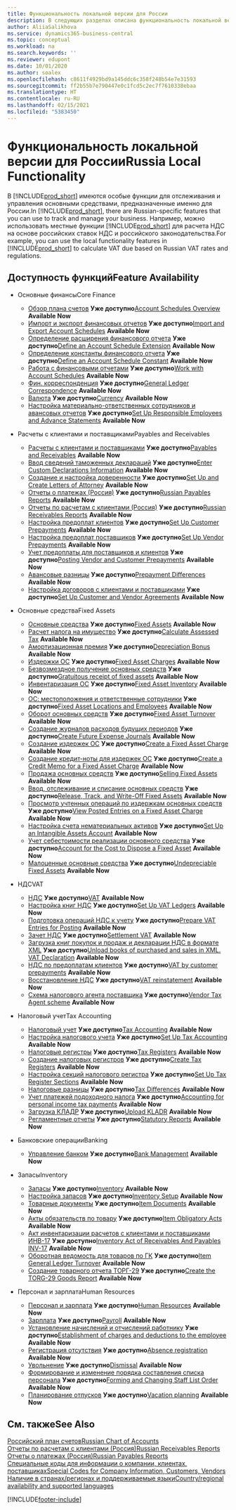 ```yaml
---
title: Функциональность локальной версии для России
description: В следующих разделах описана функциональность локальной версии [!INCLUDE[prod_short](../../includes/prod_short.md)] для России.
author: AliiaSalikhova
ms.service: dynamics365-business-central
ms.topic: conceptual
ms.workload: na
ms.search.keywords: ''
ms.reviewer: edupont
ms.date: 10/01/2020
ms.author: soalex
ms.openlocfilehash: c8611f4929bd9a145ddc6c358f248b54e7e31593
ms.sourcegitcommit: ff2b55b7e790447e0c1fcd5c2ec7f7610338ebaa
ms.translationtype: HT
ms.contentlocale: ru-RU
ms.lasthandoff: 02/15/2021
ms.locfileid: "5383450"
---
```

# <a name="russia-local-functionality"></a><span data-ttu-id="33ae6-103">Функциональность локальной версии для России</span><span class="sxs-lookup"><span data-stu-id="33ae6-103">Russia Local Functionality</span></span>

<span data-ttu-id="33ae6-104">В [!INCLUDE[prod_short](../../includes/prod_short.md)] имеются особые функции для отслеживания и управления основными средствами, предназначенные именно для России.</span><span class="sxs-lookup"><span data-stu-id="33ae6-104">In [!INCLUDE[prod_short](../../includes/prod_short.md)], there are Russian-specific features that you can use to track and manage your business.</span></span> <span data-ttu-id="33ae6-105">Например, можно использовать местные функции [!INCLUDE[prod_short](../../includes/prod_short.md)] для расчета НДС на основе российских ставок НДС и российского законодательства.</span><span class="sxs-lookup"><span data-stu-id="33ae6-105">For example, you can use the local functionality features in [!INCLUDE[prod_short](../../includes/prod_short.md)] to calculate VAT due based on Russian VAT rates and regulations.</span></span>

## <a name="feature-availability"></a><span data-ttu-id="33ae6-106">Доступность функций</span><span class="sxs-lookup"><span data-stu-id="33ae6-106">Feature Availability</span></span>

* <span data-ttu-id="33ae6-107">Основные финансы</span><span class="sxs-lookup"><span data-stu-id="33ae6-107">Core Finance</span></span>
    * <span data-ttu-id="33ae6-108">[Обзор плана счетов](account-schedules-overview.md) **Уже доступно**</span><span class="sxs-lookup"><span data-stu-id="33ae6-108">[Account Schedules Overview](account-schedules-overview.md) **Available Now**</span></span>
    * <span data-ttu-id="33ae6-109">[Импорт и экспорт финансовых отчетов](How-to-Import-and-Export-Account-Schedules.md) **Уже доступно**</span><span class="sxs-lookup"><span data-stu-id="33ae6-109">[Import and Export Account Schedules](How-to-Import-and-Export-Account-Schedules.md) **Available Now**</span></span>
    * <span data-ttu-id="33ae6-110">[Определение расширения финансового отчета](How-to-Define-an-Account-Schedule-Extension.md) **Уже доступно**</span><span class="sxs-lookup"><span data-stu-id="33ae6-110">[Define an Account Schedule Extension](How-to-Define-an-Account-Schedule-Extension.md) **Available Now**</span></span>
    * <span data-ttu-id="33ae6-111">[Определение константы финансового отчета](How-to-Define-an-Account-Schedule-Constant.md) **Уже доступно**</span><span class="sxs-lookup"><span data-stu-id="33ae6-111">[Define an Account Schedule Constant](How-to-Define-an-Account-Schedule-Constant.md) **Available Now**</span></span>
    * <span data-ttu-id="33ae6-112">[Работа с финансовыми отчетами](How-to-Work-with-Account-Schedules.md) **Уже доступно**</span><span class="sxs-lookup"><span data-stu-id="33ae6-112">[Work with Account Schedules](How-to-Work-with-Account-Schedules.md) **Available Now**</span></span>
    * <span data-ttu-id="33ae6-113">[Фин. корреспонденция](general-ledger-correspondence.md) **Уже доступно**</span><span class="sxs-lookup"><span data-stu-id="33ae6-113">[General Ledger Correspondence](general-ledger-correspondence.md) **Available Now**</span></span>
    * <span data-ttu-id="33ae6-114">[Валюта](Currency-information-Import-currency-rates.md) **Уже доступно**</span><span class="sxs-lookup"><span data-stu-id="33ae6-114">[Сurrency](Currency-information-Import-currency-rates.md) **Available Now**</span></span>
    * <span data-ttu-id="33ae6-115">[Настройка материально-ответственных сотрудников и авансовых отчетов](How-to-Set-Up-Responsible-Employees-and-Advance-Statements.md) **Уже доступно**</span><span class="sxs-lookup"><span data-stu-id="33ae6-115">[Set Up Responsible Employees and Advance Statements](How-to-Set-Up-Responsible-Employees-and-Advance-Statements.md) **Available Now**</span></span>

* <span data-ttu-id="33ae6-116">Расчеты с клиентами и поставщиками</span><span class="sxs-lookup"><span data-stu-id="33ae6-116">Payables and Receivables</span></span>
    * <span data-ttu-id="33ae6-117">[Расчеты с клиентами и поставщиками](Payables-and-Receivables.md) **Уже доступно**</span><span class="sxs-lookup"><span data-stu-id="33ae6-117">[Payables and Receivables](Payables-and-Receivables.md) **Available Now**</span></span>
    * <span data-ttu-id="33ae6-118">[Ввод сведений таможенных деклараций](how-to-enter-custom-declarations-information.md) **Уже доступно**</span><span class="sxs-lookup"><span data-stu-id="33ae6-118">[Enter Custom Declarations Information](how-to-enter-custom-declarations-information.md) **Available Now**</span></span>
    * <span data-ttu-id="33ae6-119">[Создание и настройка доверенности](how-to-set-up-and-create-letters-of-attorney.md) **Уже доступно**</span><span class="sxs-lookup"><span data-stu-id="33ae6-119">[Set Up and Create Letters of Attorney](how-to-set-up-and-create-letters-of-attorney.md) **Available Now**</span></span>
    * <span data-ttu-id="33ae6-120">[Отчеты о платежах (Россия)](russian-payables-reports.md) **Уже доступно**</span><span class="sxs-lookup"><span data-stu-id="33ae6-120">[Russian Payables Reports](russian-payables-reports.md) **Available Now**</span></span>
    * <span data-ttu-id="33ae6-121">[Отчеты по расчетам с клиентами (Россия)](russian-receivables-reports.md) **Уже доступно**</span><span class="sxs-lookup"><span data-stu-id="33ae6-121">[Russian Receivables Reports](russian-receivables-reports.md) **Available Now**</span></span>
    * <span data-ttu-id="33ae6-122">[Настройка предоплат клиентов](how-to-set-up-customer-prepayments.md) **Уже доступно**</span><span class="sxs-lookup"><span data-stu-id="33ae6-122">[Set Up Customer Prepayments](how-to-set-up-customer-prepayments.md) **Available Now**</span></span>
    * <span data-ttu-id="33ae6-123">[Настройка предоплат поставщиков](how-to-set-up-vendor-prepayments.md) **Уже доступно**</span><span class="sxs-lookup"><span data-stu-id="33ae6-123">[Set Up Vendor Prepayments](how-to-set-up-vendor-prepayments.md) **Available Now**</span></span>
    * <span data-ttu-id="33ae6-124">[Учет предоплаты для поставщиков и клиентов](prepayments-vendor-and-customers.md) **Уже доступно**</span><span class="sxs-lookup"><span data-stu-id="33ae6-124">[Posting Vendor and Customer Prepayments](prepayments-vendor-and-customers.md) **Available Now**</span></span>
    * <span data-ttu-id="33ae6-125">[Авансовые разницы](prepayment-differences-invoices-prepayment-differences.md) **Уже доступно**</span><span class="sxs-lookup"><span data-stu-id="33ae6-125">[Prepayment Differences](prepayment-differences-invoices-prepayment-differences.md) **Available Now**</span></span>
    * <span data-ttu-id="33ae6-126">[Настройка договоров с клиентами и поставщиками](how-to-set-up-customer-and-vendor-agreements.md) **Уже доступно**</span><span class="sxs-lookup"><span data-stu-id="33ae6-126">[Set Up Customer and Vendor Agreements](how-to-set-up-customer-and-vendor-agreements.md) **Available Now**</span></span>

* <span data-ttu-id="33ae6-127">Основные средства</span><span class="sxs-lookup"><span data-stu-id="33ae6-127">Fixed Assets</span></span>
    * <span data-ttu-id="33ae6-128">[Основные средства](fixed-assets.md) **Уже доступно**</span><span class="sxs-lookup"><span data-stu-id="33ae6-128">[Fixed Assets](fixed-assets.md) **Available Now**</span></span>
    * <span data-ttu-id="33ae6-129">[Расчет налога на имущество](How-to-Calculate-Assessed-Tax.md) **Уже доступно**</span><span class="sxs-lookup"><span data-stu-id="33ae6-129">[Calculate Assessed Tax](How-to-Calculate-Assessed-Tax.md) **Available Now**</span></span>
    * <span data-ttu-id="33ae6-130">[Амортизационная премия](Depreciation-Bonus.md) **Уже доступно**</span><span class="sxs-lookup"><span data-stu-id="33ae6-130">[Depreciation Bonus](Depreciation-Bonus.md) **Available Now**</span></span>
    * <span data-ttu-id="33ae6-131">[Издержки ОС](Fixed-Asset-Charges.md) **Уже доступно**</span><span class="sxs-lookup"><span data-stu-id="33ae6-131">[Fixed Asset Charges](Fixed-Asset-Charges.md) **Available Now**</span></span>
    * <span data-ttu-id="33ae6-132">[Безвозмездное получение основных средств](Gratuitous-receipt-of-fixed-assets.md) **Уже доступно**</span><span class="sxs-lookup"><span data-stu-id="33ae6-132">[Gratuitous receipt of fixed assets](Gratuitous-receipt-of-fixed-assets.md) **Available Now**</span></span>
    * <span data-ttu-id="33ae6-133">[Инвентаризация ОС](Fixed-Asset-Inventory.md) **Уже доступно**</span><span class="sxs-lookup"><span data-stu-id="33ae6-133">[Fixed Asset Inventory](Fixed-Asset-Inventory.md) **Available Now**</span></span>
    * <span data-ttu-id="33ae6-134">[ОС: местоположения и ответственные сотрудники](Fixed-Asset-Locations-and-Employees.md) **Уже доступно**</span><span class="sxs-lookup"><span data-stu-id="33ae6-134">[Fixed Asset Locations and Employees](Fixed-Asset-Locations-and-Employees.md) **Available Now**</span></span>
    * <span data-ttu-id="33ae6-135">[Оборот основных средств](Fixed-Asset-Turnover.md) **Уже доступно**</span><span class="sxs-lookup"><span data-stu-id="33ae6-135">[Fixed Asset Turnover](Fixed-Asset-Turnover.md) **Available Now**</span></span>
    * <span data-ttu-id="33ae6-136">[Создание журналов расходов будущих периодов](How-to-Create-Future-Expense-Journals.md) **Уже доступно**</span><span class="sxs-lookup"><span data-stu-id="33ae6-136">[Create Future Expense Journals](How-to-Create-Future-Expense-Journals.md) **Available Now**</span></span>
    * <span data-ttu-id="33ae6-137">[Создание издержек ОС](How-to-Create-a-Fixed-Asset-Charge.md) **Уже доступно**</span><span class="sxs-lookup"><span data-stu-id="33ae6-137">[Create a Fixed Asset Charge](How-to-Create-a-Fixed-Asset-Charge.md) **Available Now**</span></span>
    * <span data-ttu-id="33ae6-138">[Создание кредит-ноты для издержек ОС](How-to-Create-a-Credit-Memo-for-a-Fixed-Asset-Charge.md) **Уже доступно**</span><span class="sxs-lookup"><span data-stu-id="33ae6-138">[Create a Credit Memo for a Fixed Asset Charge](How-to-Create-a-Credit-Memo-for-a-Fixed-Asset-Charge.md) **Available Now**</span></span>
    * <span data-ttu-id="33ae6-139">[Продажа основных средств](Sale-of-fixed-assets.md) **Уже доступно**</span><span class="sxs-lookup"><span data-stu-id="33ae6-139">[Selling Fixed Assets](Sale-of-fixed-assets.md) **Available Now**</span></span>
    * <span data-ttu-id="33ae6-140">[Ввод, отслеживание и списание основных средств](How-to-Release-Track-Write-Off-Fixed-Assets.md) **Уже доступно**</span><span class="sxs-lookup"><span data-stu-id="33ae6-140">[Release, Track, and Write-Off Fixed Assets](How-to-Release-Track-Write-Off-Fixed-Assets.md) **Available Now**</span></span>
    * <span data-ttu-id="33ae6-141">[Просмотр учтенных операций по издержкам основных средств](How-to-View-Posted-Entries-on-a-Fixed-Asset-Charge.md) **Уже доступно**</span><span class="sxs-lookup"><span data-stu-id="33ae6-141">[View Posted Entries on a Fixed Asset Charge](How-to-View-Posted-Entries-on-a-Fixed-Asset-Charge.md) **Available Now**</span></span>
    * <span data-ttu-id="33ae6-142">[Настройка счета нематериальных активов](How-to-Set-Up-an-Intangible-Assets-Account.md) **Уже доступно**</span><span class="sxs-lookup"><span data-stu-id="33ae6-142">[Set Up an Intangible Assets Account](How-to-Set-Up-an-Intangible-Assets-Account.md) **Available Now**</span></span>
    * <span data-ttu-id="33ae6-143">[Учет себестоимости реализации основного средства](How-to-Account-for-the-Cost-to-Dispose-a-Fixed-Asset.md) **Уже доступно**</span><span class="sxs-lookup"><span data-stu-id="33ae6-143">[Account for the Cost to Dispose a Fixed Asset](How-to-Account-for-the-Cost-to-Dispose-a-Fixed-Asset.md) **Available Now**</span></span>
    * <span data-ttu-id="33ae6-144">[Малоценные основные средства](Undepreciable-Fixed-Assets.md) **Уже доступно**</span><span class="sxs-lookup"><span data-stu-id="33ae6-144">[Undepreciable Fixed Assets](Undepreciable-Fixed-Assets.md) **Available Now**</span></span>

* <span data-ttu-id="33ae6-145">НДС</span><span class="sxs-lookup"><span data-stu-id="33ae6-145">VAT</span></span>
    * <span data-ttu-id="33ae6-146">[НДС](VAT.md) **Уже доступно**</span><span class="sxs-lookup"><span data-stu-id="33ae6-146">[VAT](VAT.md) **Available Now**</span></span>
    * <span data-ttu-id="33ae6-147">[Настройка книг НДС](How-to-Set-Up-VAT-Ledgers.md) **Уже доступно**</span><span class="sxs-lookup"><span data-stu-id="33ae6-147">[Set Up VAT Ledgers](How-to-Set-Up-VAT-Ledgers.md) **Available Now**</span></span>  
    * <span data-ttu-id="33ae6-148">[Подготовка операций НДС к учету](How-to-Prepare-VAT-Entries-for-Posting.md) **Уже доступно**</span><span class="sxs-lookup"><span data-stu-id="33ae6-148">[Prepare VAT Entries for Posting](How-to-Prepare-VAT-Entries-for-Posting.md) **Available Now**</span></span>  
    * <span data-ttu-id="33ae6-149">[Зачет НДС](Settlement-VAT.md) **Уже доступно**</span><span class="sxs-lookup"><span data-stu-id="33ae6-149">[Settlement VAT](Settlement-VAT.md) **Available Now**</span></span>  
    * <span data-ttu-id="33ae6-150">[Загрузка книг покупок и продаж и декларации НДС в формате XML](upload-books-purchases-sales-xml-vat-declaration.md) **Уже доступно**</span><span class="sxs-lookup"><span data-stu-id="33ae6-150">[Unload books of purchased and sales in XML. VAT Declaration](upload-books-purchases-sales-xml-vat-declaration.md) **Available Now**</span></span>  
    * <span data-ttu-id="33ae6-151">[НДС по предоплатам клиентов](VAT-by-Customer-prepayments.md) **Уже доступно**</span><span class="sxs-lookup"><span data-stu-id="33ae6-151">[VAT by customer prepayments](VAT-by-Customer-prepayments.md) **Available Now**</span></span>  
    * <span data-ttu-id="33ae6-152">[Восстановление НДС](VAT-reinstatement.md) **Уже доступно**</span><span class="sxs-lookup"><span data-stu-id="33ae6-152">[VAT reinstatement](VAT-reinstatement.md) **Available Now**</span></span>  
    * <span data-ttu-id="33ae6-153">[Схема налогового агента поставщика](Vendor-Tax-Agent-scheme.md) **Уже доступно**</span><span class="sxs-lookup"><span data-stu-id="33ae6-153">[Vendor Tax Agent scheme](Vendor-Tax-Agent-scheme.md) **Available Now**</span></span>  

* <span data-ttu-id="33ae6-154">Налоговый учет</span><span class="sxs-lookup"><span data-stu-id="33ae6-154">Tax Accounting</span></span>
    * <span data-ttu-id="33ae6-155">[Налоговый учет](Tax-Accounting.md) **Уже доступно**</span><span class="sxs-lookup"><span data-stu-id="33ae6-155">[Tax Accounting](Tax-Accounting.md) **Available Now**</span></span>
    * <span data-ttu-id="33ae6-156">[Настройка налогового учета](How-to-Set-Up-Tax-Accounting.md) **Уже доступно**</span><span class="sxs-lookup"><span data-stu-id="33ae6-156">[Set Up Tax Accounting](How-to-Set-Up-Tax-Accounting.md) **Available Now**</span></span>  
    * <span data-ttu-id="33ae6-157">[Налоговые регистры](Tax-Registers.md) **Уже доступно**</span><span class="sxs-lookup"><span data-stu-id="33ae6-157">[Tax Registers](Tax-Registers.md) **Available Now**</span></span>  
    * <span data-ttu-id="33ae6-158">[Создание налоговых регистров](How-to-Create-Tax-Registers.md) **Уже доступно**</span><span class="sxs-lookup"><span data-stu-id="33ae6-158">[Create Tax Registers](How-to-Create-Tax-Registers.md) **Available Now**</span></span>  
    * <span data-ttu-id="33ae6-159">[Настройка секций налогового регистра](How-to-Set-Up-Tax-Register-Sections.md) **Уже доступно**</span><span class="sxs-lookup"><span data-stu-id="33ae6-159">[Set Up Tax Register Sections](How-to-Set-Up-Tax-Register-Sections.md) **Available Now**</span></span>  
    * <span data-ttu-id="33ae6-160">[Налоговые разницы](Tax-Differences.md) **Уже доступно**</span><span class="sxs-lookup"><span data-stu-id="33ae6-160">[Tax Differences](Tax-Differences.md) **Available Now**</span></span>  
    * <span data-ttu-id="33ae6-161">[Учет платежей подоходного налога](Accounting-for-personal-income-tax-payments.md) **Уже доступно**</span><span class="sxs-lookup"><span data-stu-id="33ae6-161">[Accounting for personal income tax payments](Accounting-for-personal-income-tax-payments.md) **Available Now**</span></span>  
    * <span data-ttu-id="33ae6-162">[Загрузка КЛАДР](Upload-KLADR.md) **Уже доступно**</span><span class="sxs-lookup"><span data-stu-id="33ae6-162">[Upload KLADR](Upload-KLADR.md) **Available Now**</span></span>  
    * <span data-ttu-id="33ae6-163">[Регламентные отчеты](Statutory-Reports.md) **Уже доступно**</span><span class="sxs-lookup"><span data-stu-id="33ae6-163">[Statutory Reports](Statutory-Reports.md) **Available Now**</span></span>

* <span data-ttu-id="33ae6-164">Банковские операции</span><span class="sxs-lookup"><span data-stu-id="33ae6-164">Banking</span></span>
    * <span data-ttu-id="33ae6-165">[Управление банком](bank-management.md) **Уже доступно**</span><span class="sxs-lookup"><span data-stu-id="33ae6-165">[Bank Management](bank-management.md) **Available Now**</span></span>

* <span data-ttu-id="33ae6-166">Запасы</span><span class="sxs-lookup"><span data-stu-id="33ae6-166">Inventory</span></span>
    * <span data-ttu-id="33ae6-167">[Запасы](Inventory.md) **Уже доступно**</span><span class="sxs-lookup"><span data-stu-id="33ae6-167">[Inventory](Inventory.md) **Available Now**</span></span>
    * <span data-ttu-id="33ae6-168">[Настройка запасов](Inventory-Setup.md) **Уже доступно**</span><span class="sxs-lookup"><span data-stu-id="33ae6-168">[Inventory Setup](Inventory-Setup.md) **Available Now**</span></span>
    * <span data-ttu-id="33ae6-169">[Товарные документы](Item-Documents.md) **Уже доступно**</span><span class="sxs-lookup"><span data-stu-id="33ae6-169">[Item Documents](Item-Documents.md) **Available Now**</span></span>
    * <span data-ttu-id="33ae6-170">[Акты обязательств по товару](Item-Obligatory-Acts.md) **Уже доступно**</span><span class="sxs-lookup"><span data-stu-id="33ae6-170">[Item Obligatory Acts](Item-Obligatory-Acts.md) **Available Now**</span></span>
    * <span data-ttu-id="33ae6-171">[Акт инвентаризации расчетов с клиентами и поставщиками ИНВ-17](Inventory-Act-of-Receivables-And-Payables-INV-17.md) **Уже доступно**</span><span class="sxs-lookup"><span data-stu-id="33ae6-171">[Inventory Act of Receivables And Payables INV-17](Inventory-Act-of-Receivables-And-Payables-INV-17.md) **Available Now**</span></span>
    * <span data-ttu-id="33ae6-172">[Оборотная ведомость для товаров по ГК](Item-General-Ledger-Turnover.md) **Уже доступно**</span><span class="sxs-lookup"><span data-stu-id="33ae6-172">[Item General Ledger Turnover](Item-General-Ledger-Turnover.md) **Available Now**</span></span>
    * <span data-ttu-id="33ae6-173">[Создание товарного отчета ТОРГ-29](How-to-Create-the-TORG-29-Goods-Report.md) **Уже доступно**</span><span class="sxs-lookup"><span data-stu-id="33ae6-173">[Create the TORG-29 Goods Report](How-to-Create-the-TORG-29-Goods-Report.md) **Available Now**</span></span>

* <span data-ttu-id="33ae6-174">Персонал и зарплата</span><span class="sxs-lookup"><span data-stu-id="33ae6-174">Human Resources</span></span>
    * <span data-ttu-id="33ae6-175">[Персонал и зарплата](Human-Resources.md) **Уже доступно**</span><span class="sxs-lookup"><span data-stu-id="33ae6-175">[Human Resources](Human-Resources.md) **Available Now**</span></span>
    * <span data-ttu-id="33ae6-176">[Зарплата](Payroll.md) **Уже доступно**</span><span class="sxs-lookup"><span data-stu-id="33ae6-176">[Payroll](Payroll.md) **Available Now**</span></span>
    * <span data-ttu-id="33ae6-177">[Установление начислений и отчислений работнику](Establishment-of-charges-and-deductions-to-the-employee.md) **Уже доступно**</span><span class="sxs-lookup"><span data-stu-id="33ae6-177">[Establishment of charges and deductions to the employee](Establishment-of-charges-and-deductions-to-the-employee.md) **Available Now**</span></span>
    * <span data-ttu-id="33ae6-178">[Регистрация отсутствия](Absence-registration.md) **Уже доступно**</span><span class="sxs-lookup"><span data-stu-id="33ae6-178">[Absence registration](Absence-registration.md) **Available Now**</span></span>
    * <span data-ttu-id="33ae6-179">[Увольнение](Dismissal.md) **Уже доступно**</span><span class="sxs-lookup"><span data-stu-id="33ae6-179">[Dismissal](Dismissal.md) **Available Now**</span></span>
    * <span data-ttu-id="33ae6-180">[Формирование и изменение порядка составления списка персонала](Forming-and-changing-Staff-List-Order-Staff-Arrangement.md) **Уже доступно**</span><span class="sxs-lookup"><span data-stu-id="33ae6-180">[Forming and Changing Staff List Order](Forming-and-changing-Staff-List-Order-Staff-Arrangement.md) **Available Now**</span></span>
    * <span data-ttu-id="33ae6-181">[Планирование отпусков](Vacation-planning.md) **Уже доступно**</span><span class="sxs-lookup"><span data-stu-id="33ae6-181">[Vacation planning](Vacation-planning.md) **Available Now**</span></span>

## <a name="see-also"></a><span data-ttu-id="33ae6-182">См. также</span><span class="sxs-lookup"><span data-stu-id="33ae6-182">See Also</span></span>

[<span data-ttu-id="33ae6-183">Российский план счетов</span><span class="sxs-lookup"><span data-stu-id="33ae6-183">Russian Chart of Accounts</span></span>](Russian-Chart-of-Accounts.md)  
[<span data-ttu-id="33ae6-184">Отчеты по расчетам с клиентами (Россия)</span><span class="sxs-lookup"><span data-stu-id="33ae6-184">Russian Receivables Reports</span></span>](Russian-Receivables-Reports.md)  
[<span data-ttu-id="33ae6-185">Отчеты о платежах (Россия)</span><span class="sxs-lookup"><span data-stu-id="33ae6-185">Russian Payables Reports</span></span>](Russian-Payables-Reports.md)  
[<span data-ttu-id="33ae6-186">Специальные коды для информации о компании, клиентах, поставщиках</span><span class="sxs-lookup"><span data-stu-id="33ae6-186">Special Codes for Company Information, Customers, Vendors</span></span>](special-codes-company-information-customers-vendors.md)  
[<span data-ttu-id="33ae6-187">Наличие в странах/регионах и поддерживаемые языки</span><span class="sxs-lookup"><span data-stu-id="33ae6-187">Country/regional availability and supported languages</span></span>](/dynamics365/business-central/dev-itpro/compliance/apptest-countries-and-translations)  


[!INCLUDE[footer-include](../../includes/footer-banner.md)]